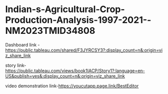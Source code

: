 # Indian-s-Agricultural-Crop-Production-Analysis-1997-2021--NM2023TMID34808

Dashboard link - https://public.tableau.com/shared/F3JYRCSY3?:display_count=n&:origin=viz_share_link

story link- https://public.tableau.com/views/book1IACP/Story1?:language=en-US&publish=yes&:display_count=n&:origin=viz_share_link

video demonstration link-https://youcutapp.page.link/BestEditor
